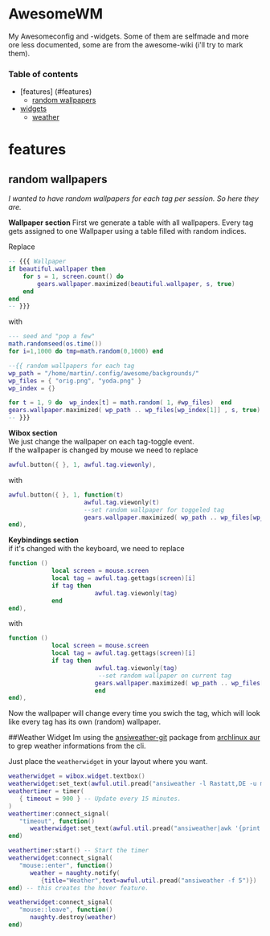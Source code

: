 # AwesomeWM
My Awesomeconfig and -widgets. Some of them are selfmade and more ore less documented, some are from the awesome-wiki (i'll try to mark them).  


###  Table of contents
* [features] (#features)
	* [random wallpapers](#random-wallpapers)
* [widgets](#widgets)
	* [weather](#weather-widget)


# features
## random wallpapers
*I wanted to have random wallpapers for each tag per session. So here they are.*  
  
**Wallpaper section**
First we generate a table with all wallpapers. Every tag gets assigned to one Wallpaper using a table filled with random indices.  
  
Replace
```lua
-- {{{ Wallpaper
if beautiful.wallpaper then
    for s = 1, screen.count() do
        gears.wallpaper.maximized(beautiful.wallpaper, s, true)
    end
end
-- }}}
```
with
```lua
--- seed and "pop a few"
math.randomseed(os.time())
for i=1,1000 do tmp=math.random(0,1000) end

--{{ random wallpapers for each tag
wp_path = "/home/martin/.config/awesome/backgrounds/"
wp_files = { "orig.png", "yoda.png" }
wp_index = {}

for t = 1, 9 do  wp_index[t] = math.random( 1, #wp_files)  end
gears.wallpaper.maximized( wp_path .. wp_files[wp_index[1]] , s, true)
-- }}}
```  
  
**Wibox section**  
We just change the wallpaper on each tag-toggle event.  
If the wallpaper is changed by mouse we need to replace  
```lua
awful.button({ }, 1, awful.tag.viewonly),
```
with
```lua
awful.button({ }, 1, function(t)
                     awful.tag.viewonly(t)
                     --set random wallpaper for toggeled tag
                     gears.wallpaper.maximized( wp_path .. wp_files[wp_index[awful.tag.getidx(t)]] , s, true)
end),
```  
  
**Keybindings section**  
if it's changed with the keyboard, we need to replace
```lua
function ()
            local screen = mouse.screen
            local tag = awful.tag.gettags(screen)[i]
            if tag then
                        awful.tag.viewonly(tag)
            end
end),
```
with
```lua
function ()
            local screen = mouse.screen
            local tag = awful.tag.gettags(screen)[i]
            if tag then
                        awful.tag.viewonly(tag)
                         --set random wallpaper on current tag
                        gears.wallpaper.maximized( wp_path .. wp_files[wp_index[i]] , s, true)
                        end
end),
```
Now the wallpaper will change every time you swich the tag, which will look like every tag has its own (random) wallpaper.

##Weather Widget
Im using the [ansiweather-git](https://github.com/fcambus/ansiweat) package from [archlinux  aur](https://aur.archlinux.org/packages/ansiweather-git/) to grep weather informations from the cli.  

Just place the `weatherwidget` in your layout where you want.
```lua
weatherwidget = wibox.widget.textbox()
weatherwidget:set_text(awful.util.pread("ansiweather -l Rastatt,DE -u metric -s false -d true|awk '{print $7, $8}'"))
weathertimer = timer(
   { timeout = 900 } -- Update every 15 minutes.
)
weathertimer:connect_signal(
   "timeout", function()
      weatherwidget:set_text(awful.util.pread("ansiweather|awk '{print $7, $8}'"))
end)

weathertimer:start() -- Start the timer
weatherwidget:connect_signal(
   "mouse::enter", function()
      weather = naughty.notify(
         {title="Weather",text=awful.util.pread("ansiweather -f 5")})
end) -- this creates the hover feature.

weatherwidget:connect_signal(
   "mouse::leave", function()
      naughty.destroy(weather)
end)
```
